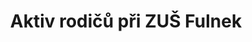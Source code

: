 ---
id: 2b599f02-8e9d-4c91-9005-280de2cdd5a2
title: Aktiv rodičů při ZUŠ Fulnek
price: 3991
year: 2017
description: Klobouky pro swingovou partičku
kouskovani: true
locationName: undefined
position:
  lng: 17.9046791661948
  lat: 49.71203549952499
---